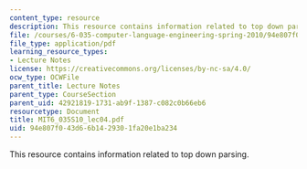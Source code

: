```yaml
---
content_type: resource
description: This resource contains information related to top down parsing.
file: /courses/6-035-computer-language-engineering-spring-2010/94e807f043d66b1429301fa20e1ba234_MIT6_035S10_lec04.pdf
file_type: application/pdf
learning_resource_types:
- Lecture Notes
license: https://creativecommons.org/licenses/by-nc-sa/4.0/
ocw_type: OCWFile
parent_title: Lecture Notes
parent_type: CourseSection
parent_uid: 42921819-1731-ab9f-1387-c082c0b66eb6
resourcetype: Document
title: MIT6_035S10_lec04.pdf
uid: 94e807f0-43d6-6b14-2930-1fa20e1ba234
---
```

This resource contains information related to top down parsing.